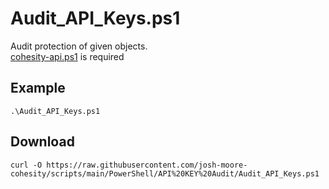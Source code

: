 # **Audit_API_Keys.ps1**

   Audit protection of given objects.<br />
   [cohesity-api.ps1](https://github.com/bseltz-cohesity/scripts/tree/master/powershell/cohesity-api) is required 

## **Example**

    .\Audit_API_Keys.ps1
    
## **Download**
    curl -O https://raw.githubusercontent.com/josh-moore-cohesity/scripts/main/PowerShell/API%20KEY%20Audit/Audit_API_Keys.ps1
